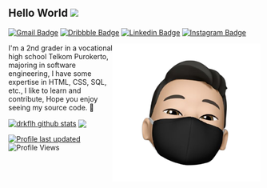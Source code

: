 ## Hello World <a href="https://drkflh.github.io/"><img src="https://media.giphy.com/media/hvRJCLFzcasrR4ia7z/giphy.gif" width="25px"></a>
[![Gmail Badge](https://img.shields.io/badge/-Darikaflah@gmail.com-0072b1?style=flat&logo=Gmail&logoColor=white)](mailto:Darikaflah@gmail.com)
[![Dribbble Badge](https://img.shields.io/badge/-DarikAflah-0072b1?style=flat&logo=Dribbble&logoColor=white)](https://dribbble.com/drkflh)
[![Linkedin Badge](https://img.shields.io/badge/-DarikAflah-0072b1?style=flat&logo=Linkedin&logoColor=white)](https://www.linkedin.com/in/darik-aflah-480b61219)
[![Instagram Badge](https://img.shields.io/badge/-Drkflh-0078FF?style=flat&logo=Instagram&logoColor=white)](https://www.instagram.com/drkflh)

<a href="https://drkflh.github.io/"><img src="https://github.com/drkflh/drkflh/raw/main/img/img1.png" align="right" height="275" /></a>

I'm a 2nd grader in a vocational high school Telkom Purokerto, majoring in software engineering, I have some expertise in HTML, CSS, SQL, etc., I like to learn and contribute, Hope you enjoy seeing my source code. 🥰


<a href="https://github.com/drkflh/drkflh"><img align="center" src="https://github-readme-stats.vercel.app/api?username=drkflh&show_icons=true&include_all_commits=true&hide_border=true&bg_color=222831&title_color=FFD369&icon_color=0092CA&text_color=EEEEEE" alt="drkflh github stats" /></a> 
<a href="https://github.com/drkflh/drkflh"><img align="center" src="https://github-readme-stats.vercel.app/api/top-langs/?username=drkflh&layout=compact&theme=buefy&hide_border=true&bg_color=222831&title_color=FFD369&text_color=EEEEEE" />


[![Profile last updated](https://img.shields.io/github/last-commit/drkflh/drkflh/main?label=Last%20updated&style=flat)](https://github.com/drkflh/drkflh/commits)
![Profile Views](https://komarev.com/ghpvc/?username=drkflh&color=blue)
